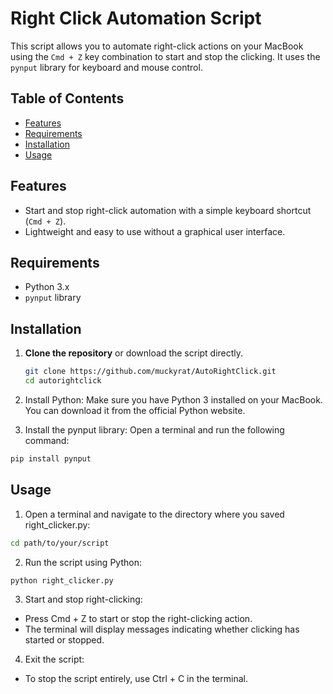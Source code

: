 # Right Click Automation Script

This script allows you to automate right-click actions on your MacBook using the `Cmd + Z` key combination to start and stop the clicking. It uses the `pynput` library for keyboard and mouse control.

## Table of Contents

- [Features](#features)
- [Requirements](#requirements)
- [Installation](#installation)
- [Usage](#usage)

## Features

- Start and stop right-click automation with a simple keyboard shortcut (`Cmd + Z`).
- Lightweight and easy to use without a graphical user interface.

## Requirements

- Python 3.x
- `pynput` library

## Installation

1. **Clone the repository** or download the script directly.

   ```bash
   git clone https://github.com/muckyrat/AutoRightClick.git
   cd autorightclick
2. Install Python: Make sure you have Python 3 installed on your MacBook. You can download it from the official Python website.
3. Install the pynput library: Open a terminal and run the following command:
```bash
pip install pynput
```
## Usage

1. Open a terminal and navigate to the directory where you saved right_clicker.py:
```bash
cd path/to/your/script
```
2. Run the script using Python:
```bash
python right_clicker.py
```
3. Start and stop right-clicking:
- Press Cmd + Z to start or stop the right-clicking action.
- The terminal will display messages indicating whether clicking has started or stopped.
4. Exit the script:
- To stop the script entirely, use Ctrl + C in the terminal.

